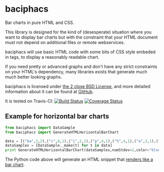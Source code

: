 baciphacs
=========

Bar charts in pure HTML and CSS.

This library is designed for the kind of (desesperate) situation where
you want to display bar charts but with the constraint that your HTML
document must not depend on additional files or remote webservices.

baciphacs will use basic HTML code with some bits of CSS style embeded
in tags, to display a reasonably readable chart.

If you need pretty or advanced graphs and don't have any strict
constraints on your HTML's dependency, many libraries exists that
generate much much better looking graphs.

baciphacs is licensed under [the 2 close BSD License](LICENSE.txt),
and more detailed information about it can be found at
[GitHub](https://github.com/tibonihoo/baciphacs).

It is tested on Travis-CI: [![Build Status](https://www.travis-ci.org/tibonihoo/baciphacs.png?branch=master)](https://www.travis-ci.org/tibonihoo/baciphacs) [![Coverage Status](https://coveralls.io/repos/tibonihoo/baciphacs/badge.png)](https://coveralls.io/r/tibonihoo/baciphacs)


Example for horizontal bar charts
---------------------------------

```python
from baciphacs import DataSample
from baciphacs import GenerateHTMLHorizontalBarChart

data = [("ba",3,2),("c",6,1),("i",2,1),("p",4,1),("h",4,1),("a",3,1),("cs",3,2)]
dataSamples = [DataSample._make(t) for t in data]
print GenerateHTMLHorizontalBarChart(dataSamples,numStdev=2,color="blue")
```

The Python code above will generate an HTML snippet that [renders like a bar chart](http://htmlpreview.github.io/?https://github.com/tibonihoo/baciphacs/blob/master/doc/index.html).

